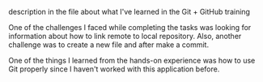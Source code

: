 description in the file about what I've learned in the Git + GitHub training

One of the challenges I faced while completing the tasks was looking for information about how to link remote to local repository. Also, another challenge was to create a new file and after make a commit.  


One of the things I learned from the hands-on experience was how to use Git properly since I haven't worked with this application before. 
